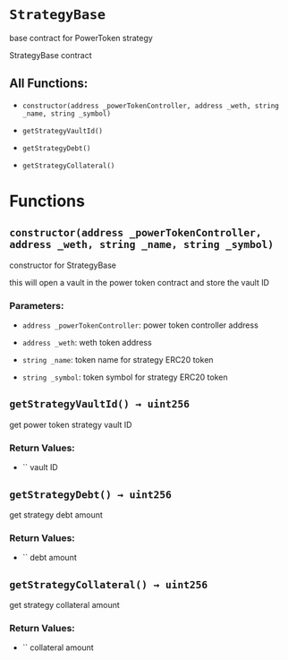 # `StrategyBase`

base contract for PowerToken strategy

StrategyBase contract

## All Functions:

- `constructor(address _powerTokenController, address _weth, string _name, string _symbol)`

- `getStrategyVaultId()`

- `getStrategyDebt()`

- `getStrategyCollateral()`

# Functions

## `constructor(address _powerTokenController, address _weth, string _name, string _symbol)`

constructor for StrategyBase

this will open a vault in the power token contract and store the vault ID

### Parameters:

- `address _powerTokenController`: power token controller address

- `address _weth`: weth token address

- `string _name`: token name for strategy ERC20 token

- `string _symbol`: token symbol for strategy ERC20 token

## `getStrategyVaultId() → uint256`

get power token strategy vault ID 

### Return Values:

- `` vault ID

## `getStrategyDebt() → uint256`

get strategy debt amount

### Return Values:

- `` debt amount

## `getStrategyCollateral() → uint256`

get strategy collateral amount

### Return Values:

- `` collateral amount
